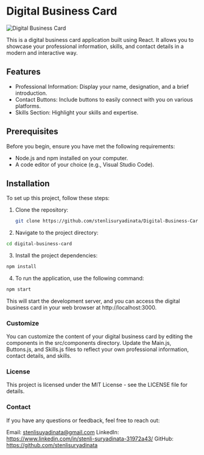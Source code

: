 # Digital Business Card

![Digital Business Card](https://6523862b1e9f463705827aba--steady-taffy-c10d49.netlify.app/)

This is a digital business card application built using React. It allows you to showcase your professional information, skills, and contact details in a modern and interactive way.

## Features

- Professional Information: Display your name, designation, and a brief introduction.
- Contact Buttons: Include buttons to easily connect with you on various platforms.
- Skills Section: Highlight your skills and expertise.

## Prerequisites

Before you begin, ensure you have met the following requirements:

- Node.js and npm installed on your computer.
- A code editor of your choice (e.g., Visual Studio Code).

## Installation

To set up this project, follow these steps:

1. Clone the repository:

   ```bash
   git clone https://github.com/stenlisuryadinata/Digital-Business-Card.git
   ```


2. Navigate to the project directory:

```bash
cd digital-business-card
```
3. Install the project dependencies:

```bash
npm install
```

4. To run the application, use the following command:

```bash
npm start
```
This will start the development server, and you can access the digital business card in your web browser at http://localhost:3000.

### Customize

You can customize the content of your digital business card by editing the components in the src/components directory. Update the Main.js, Buttons.js, and Skills.js files to reflect your own professional information, contact details, and skills.

### License
This project is licensed under the MIT License - see the LICENSE file for details.

### Contact
If you have any questions or feedback, feel free to reach out:

Email: stenlisuyadinata@gmail.com
LinkedIn: https://www.linkedin.com/in/stenli-suryadinata-31972a43/
GitHub: https://github.com/stenlisuryadinata

